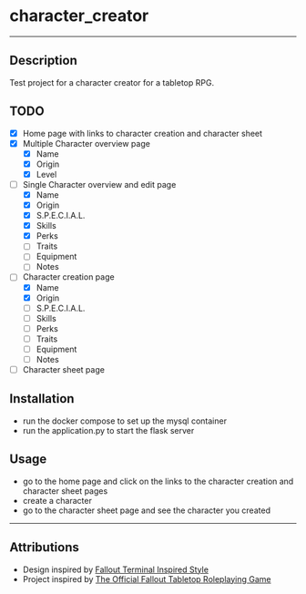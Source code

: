 # character_creator

---

## Description

Test project for a character creator for a tabletop RPG.

## TODO

- [x] Home page with links to character creation and character sheet
- [x] Multiple Character overview page
  - [x] Name
  - [x] Origin
  - [x] Level
- [ ] Single Character overview and edit page
  - [x] Name
  - [x] Origin
  - [x] S.P.E.C.I.A.L.
  - [x] Skills
  - [x] Perks
  - [ ] Traits
  - [ ] Equipment
  - [ ] Notes
- [ ] Character creation page
  - [x] Name
  - [x] Origin
  - [ ] S.P.E.C.I.A.L.
  - [ ] Skills
  - [ ] Perks
  - [ ] Traits
  - [ ] Equipment
  - [ ] Notes
- [ ] Character sheet page

## Installation

- run the docker compose to set up the mysql container
- run the application.py to start the flask server

## Usage

- go to the home page and click on the links to the character creation and character sheet pages
- create a character
- go to the character sheet page and see the character you created

---

## Attributions

- Design inspired by [Fallout Terminal Inspired Style](https://codepen.io/mackorichardson/pen/vNMRpK)
- Project inspired by [The Official Fallout Tabletop Roleplaying Game](https://modiphius.us/pages/falloutrpg#:~:text=1%20Immerse%20yourself%20in%20the%20genre-defining%20setting%20with,straight%20from%20the%20video%20game.%20...%20Weitere%20Elemente)
